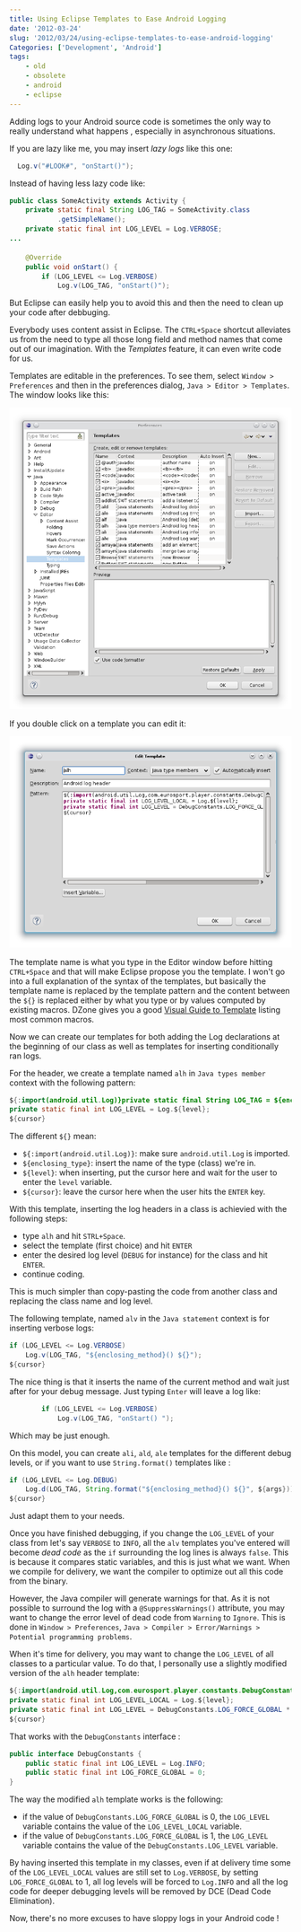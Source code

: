 ```yaml
---
title: Using Eclipse Templates to Ease Android Logging
date: '2012-03-24'
slug: '2012/03/24/using-eclipse-templates-to-ease-android-logging'
Categories: ['Development', 'Android']
tags:
    - old
    - obsolete
    - android
    - eclipse
---
```


Adding logs to your Android source code is sometimes the only way to really
understand what happens , especially in asynchronous situations.

If you are lazy like me, you may insert _lazy logs_ like this one:

```java
  Log.v("#LOOK#", "onStart()");
```

Instead of having less lazy code like:

```java
public class SomeActivity extends Activity {
    private static final String LOG_TAG = SomeActivity.class
            .getSimpleName();
    private static final int LOG_LEVEL = Log.VERBOSE;
...

    @Override
    public void onStart() {
        if (LOG_LEVEL <= Log.VERBOSE)
            Log.v(LOG_TAG, "onStart()");


```

But Eclipse can easily help you to avoid this and then the need to clean up your
code after debbuging.

<!-- more -->

Everybody uses content assist in Eclipse. The `CTRL+Space` shortcut alleviates
us from the need to type all those long field and method names that come out of
our imagination. With the _Templates_ feature, it can even write code for us.

Templates are editable in the preferences. To see them, select
`Window > Preferences` and then in the preferences dialog,
`Java > Editor > Templates`. The window looks like this:

![img](/images/eclipse_templates.png)

If you double click on a template you can edit it:

![img](/images/eclipse_template_edit.png)

The template name is what you type in the Editor window before hitting
`CTRL+Space` and that will make Eclipse propose you the template. I won't go
into a full explanation of the syntax of the templates, but basically the
template name is replaced by the template pattern and the content between the
`${}` is replaced either by what you type or by values computed by existing
macros. DZone gives you a good
[Visual Guide to Template](http://eclipse.dzone.com/news/visual-guide-templates-eclipse)
listing most common macros.

Now we can create our templates for both adding the Log declarations at the
beginning of our class as well as templates for inserting conditionally ran
logs.

For the header, we create a template named `alh` in `Java types member` context
with the following pattern:

```java
${:import(android.util.Log)}private static final String LOG_TAG = ${enclosing_type}.class.getSimpleName();
private static final int LOG_LEVEL = Log.${level};
${cursor}

```

The different `${}` mean:

- `${:import(android.util.Log)}`: make sure `android.util.Log` is imported.
- `${enclosing_type}`: insert the name of the type (class) we're in.
- `${level}`: when inserting, put the cursor here and wait for the user to
    enter the `level` variable.
- `${cursor}`: leave the cursor here when the user hits the `ENTER` key.

With this template, inserting the log headers in a class is achievied with the
following steps:

- type `alh` and hit `STRL+Space`.
- select the template (first choice) and hit `ENTER`
- enter the desired log level (`DEBUG` for instance) for the class and hit
    `ENTER`.
- continue coding.

This is much simpler than copy-pasting the code from another class and replacing
the class name and log level.

The following template, named `alv` in the `Java statement` context is for
inserting verbose logs:

```java
if (LOG_LEVEL <= Log.VERBOSE)
    Log.v(LOG_TAG, "${enclosing_method}() ${}");
${cursor}
```

The nice thing is that it inserts the name of the current method and wait just
after for your debug message. Just typing `Enter` will leave a log like:

```java
        if (LOG_LEVEL <= Log.VERBOSE)
            Log.v(LOG_TAG, "onStart() ");
```

Which may be just enough.

On this model, you can create `ali`, `ald`, `ale` templates for the different
debug levels, or if you want to use `String.format()` templates like :

```java
if (LOG_LEVEL <= Log.DEBUG)
    Log.d(LOG_TAG, String.format("${enclosing_method}() ${}", ${args}));
${cursor}
```

Just adapt them to your needs.

Once you have finished debugging, if you change the `LOG_LEVEL` of your class
from let's say `VERBOSE` to `INFO`, all the `alv` templates you've entered will
become _dead code_ as the `if` surrounding the log lines is always `false`. This
is because it compares static variables, and this is just what we want. When we
compile for delivery, we want the compiler to optimize out all this code from
the binary.

However, the Java compiler will generate warnings for that. As it is not
possible to surround the log with a `@SuppressWarnings()` attribute, you may
want to change the error level of dead code from `Warning` to `Ignore`. This is
done in `Window > Preferences`,
`Java > Compiler > Error/Warnings > Potential programming problems`.

When it's time for delivery, you may want to change the `LOG_LEVEL` of all
classes to a particular value. To do that, I personally use a slightly modified
version of the `alh` header template:

```java
${:import(android.util.Log,com.eurosport.player.constants.DebugConstants)}private static final String LOG_TAG = ${enclosing_type}.class.getSimpleName();
private static final int LOG_LEVEL_LOCAL = Log.${level};
private static final int LOG_LEVEL = DebugConstants.LOG_FORCE_GLOBAL * DebugConstants.LOG_LEVEL + (1 - DebugConstants.LOG_FORCE_GLOBAL) * LOG_LEVEL_LOCAL;
${cursor}

```

That works with the `DebugConstants` interface :

```java
public interface DebugConstants {
    public static final int LOG_LEVEL = Log.INFO;
    public static final int LOG_FORCE_GLOBAL = 0;
}
```

The way the modified `alh` template works is the following:

- if the value of `DebugConstants.LOG_FORCE_GLOBAL` is 0, the `LOG_LEVEL`
    variable contains the value of the `LOG_LEVEL_LOCAL` variable.
- if the value of `DebugConstants.LOG_FORCE_GLOBAL` is 1, the `LOG_LEVEL`
    variable contains the value of the `DebugConstants.LOG_LEVEL` variable.

By having inserted this template in my classes, even if at delivery time some of
the `LOG_LEVEL_LOCAL` values are still set to `Log.VERBOSE`, by setting
`LOG_FORCE_GLOBAL` to 1, all log levels will be forced to `Log.INFO` and all the
log code for deeper debugging levels will be removed by DCE (Dead Code
Elimination).

Now, there's no more excuses to have sloppy logs in your Android code !
